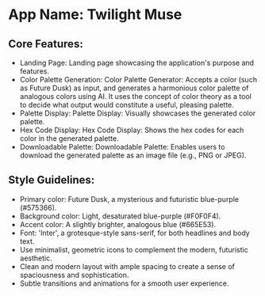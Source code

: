 # **App Name**: Twilight Muse

## Core Features:

- Landing Page: Landing page showcasing the application's purpose and features.
- Color Palette Generation: Color Palette Generator: Accepts a color (such as Future Dusk) as input, and generates a harmonious color palette of analogous colors using AI. It uses the concept of color theory as a tool to decide what output would constitute a useful, pleasing palette.
- Palette Display: Palette Display: Visually showcases the generated color palette.
- Hex Code Display: Hex Code Display: Shows the hex codes for each color in the generated palette.
- Downloadable Palette: Downloadable Palette: Enables users to download the generated palette as an image file (e.g., PNG or JPEG).

## Style Guidelines:

- Primary color: Future Dusk, a mysterious and futuristic blue-purple (#575366).
- Background color: Light, desaturated blue-purple (#F0F0F4).
- Accent color: A slightly brighter, analogous blue (#665E53).
- Font: 'Inter', a grotesque-style sans-serif, for both headlines and body text.
- Use minimalist, geometric icons to complement the modern, futuristic aesthetic.
- Clean and modern layout with ample spacing to create a sense of spaciousness and sophistication.
- Subtle transitions and animations for a smooth user experience.